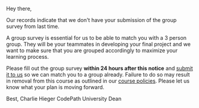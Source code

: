 

Hey there,

Our records indicate that we don&#39;t have your submission of the group survey from last time.

A group survey is essential for us to be able to match you with a 3 person group. They will be your teammates in developing your final project and we want to make sure that you are grouped accordingly to maximize your learning process.

Please fill out the group survey **within 24 hours after this notice** and [submit it to us]((https://courses.codepath.com/sessions)) so we can match you to a group already. Failure to do so may result in removal from this course as outlined in our [course policies](https://courses.codepath.com/sessions#heading-assignment-submission). Please let us know what your plan is moving forward.


Best,
Charlie Hieger
CodePath University Dean

